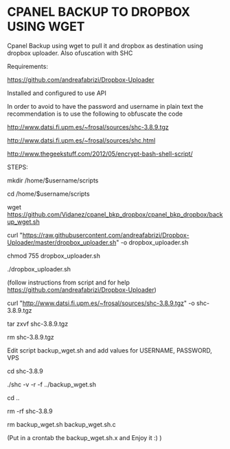 # CPANEL BACKUP TO DROPBOX USING WGET
Cpanel Backup using wget to pull it and dropbox as destination using dropbox uploader. Also ofuscation with SHC


Requirements:

https://github.com/andreafabrizi/Dropbox-Uploader

Installed and configured to use API

In order to avoid to have the password and username in plain text the recommendation is to use the following to obfuscate the code

http://www.datsi.fi.upm.es/~frosal/sources/shc-3.8.9.tgz 

http://www.datsi.fi.upm.es/~frosal/sources/shc.html

http://www.thegeekstuff.com/2012/05/encrypt-bash-shell-script/ 



STEPS:

mkdir /home/$username/scripts

cd /home/$username/scripts

wget https://github.com/Vidanez/cpanel_bkp_dropbox/cpanel_bkp_dropbox/backup_wget.sh

curl "https://raw.githubusercontent.com/andreafabrizi/Dropbox-Uploader/master/dropbox_uploader.sh" -o dropbox_uploader.sh

chmod 755 dropbox_uploader.sh 

./dropbox_uploader.sh

(follow instructions from script and for help https://github.com/andreafabrizi/Dropbox-Uploader)

curl "http://www.datsi.fi.upm.es/~frosal/sources/shc-3.8.9.tgz" -o shc-3.8.9.tgz

tar zxvf shc-3.8.9.tgz

rm shc-3.8.9.tgz

Edit script backup_wget.sh and add values for USERNAME, PASSWORD, VPS

cd shc-3.8.9

./shc -v -r -f ../backup_wget.sh 

cd ..

rm -rf shc-3.8.9

rm backup_wget.sh backup_wget.sh.c

(Put in a crontab the backup_wget.sh.x and Enjoy it :) )
